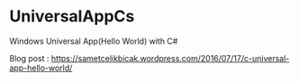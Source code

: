 # UniversalAppCs
Windows Universal App(Hello World)  with C#

Blog post : https://sametcelikbicak.wordpress.com/2016/07/17/c-universal-app-hello-world/
